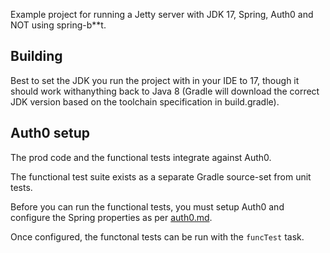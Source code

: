 Example project for running a Jetty server with JDK 17, Spring, Auth0 and NOT 
using spring-b**t.


## Building

Best to set the JDK you run the project with in your IDE to 17, though it 
should work withanything back to Java 8 (Gradle will download the correct 
JDK version based on the toolchain specification in build.gradle).


## Auth0 setup

The prod code and the functional tests integrate against Auth0.

The functional test suite exists as a separate Gradle source-set from unit
tests.

Before you can run the functional tests, you must setup Auth0 and configure
the Spring properties as per [auth0.md](./doc/auth0.md).

Once configured, the functonal tests can be run with the `funcTest` task.




